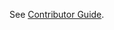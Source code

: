 <!-- markdownlint-disable-next-line MD041 -->
See [Contributor Guide](doc/contributing/CONTRIBUTING.md).